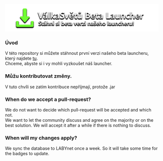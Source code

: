 ![badge](.github/assets/logo.png)

### Úvod

V této repository si můžete stáhnout první verzi našeho beta launcheru, který
najdete [tu](https://github.com/ValkaSvetu/download/releases). <br>
Chceme, abyste si i vy mohli vyzkoušet náš launcher.

### Můžu kontributovat změny.

V tuto chvíli se zatím kontribuce nepříjmají, protože .jar

### When do we accept a pull-request?

We do not want to decide which pull-request will be accepted and which not.<br>
We want to let the community discuss and agree on the majority or on the best solution.
We will accept it after a while if there is nothing to discuss.

### When will my changes apply?

We sync the database to LABYnet once a week. So it will take some time for the badges to update.

